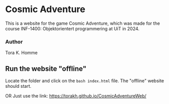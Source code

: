 # Cosmic Adventure

This is a website for the game Cosmic Adventure, which was made for the course INF-1400: Objektorientert programmering at UiT in 2024. 

### Author
Tora K. Homme

## Run the website "offline"
Locate the folder and click on the ```bash index.html``` file. The "offline" website should start.

OR
Just use the link: https://torakh.github.io/CosmicAdventureWeb/

